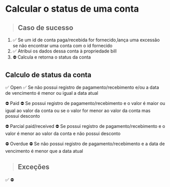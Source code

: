 # Calcular o status de uma conta

> ## Caso de sucesso

1. ✅ Se um id de conta paga/recebida for fornecido,lança uma excessão se não encontrar uma conta com o id fornecido
2. ✅ Atribui os dados dessa conta à propriedade bill
3. ⛔ Calcula e retorna o status da conta


## Calculo de status da conta
✅ Open
  ✅ Se não possui registro de pagamento/recebimento e/ou a data de vencimento é menor ou igual a data atual

⛔ Paid
  ⛔ Se possui registro de pagamento/recebimento e o valor é maior ou igual ao valor da conta ou se o valor for menor ao valor da conta mas possui desconto

⛔ Parcial paid/received
  ⛔ Se possui registro de pagamento/recebimento e o valor é menor ao valor da conta e não possui desconto

⛔ Overdue
  ⛔ Se não possui registro de pagamento/recebimento e a data de vencimento é menor que a data atual


> ## Exceções

✅
⛔